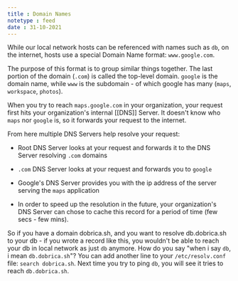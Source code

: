 ```yaml
---
title : Domain Names
notetype : feed
date : 31-10-2021
---
```


While our local network hosts can be referenced with names such as `db`, on the internet, hosts use a special Domain Name format: `www.google.com`.

The purpose of this format is to group similar things together. The last portion of the domain (`.com`) is called the top-level domain. `google` is the domain name, while `www` is the subdomain - of which google has many (`maps`, `workspace`, `photos`).

When you try to reach `maps.google.com` in your organization, your request first hits your organization's internal [[DNS]] Server. It doesn't know who `maps` nor `google` is, so it forwards your request to the internet.

From here multiple DNS Servers help resolve your request:

-   Root DNS Server looks at your request and forwards it to the DNS Server resolving `.com` domains
    
-   `.com` DNS Server looks at your request and forwards you to `google`
    
-   Google's DNS Server provides you with the ip address of the server serving the `maps` application
    
-   In order to speed up the resolution in the future, your organization's DNS Server can chose to cache this record for a period of time (few secs - few mins).
    

So if you have a domain dobrica.sh, and you want to resolve db.dobrica.sh to your db - if you wrote a record like this, you wouldn't be able to reach your db in local network as just `db` anymore. How do you say "when i say `db`, i mean `db.dobrica.sh`"? You can add another line to your `/etc/resolv.conf` file: `search dobrica.sh`. Next time you try to ping `db`, you will see it tries to reach `db.dobrica.sh`.